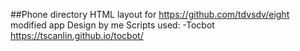 ##Phone directory HTML layout for https://github.com/tdvsdv/eight modified app
Design by me
Scripts used:
-Tocbot https://tscanlin.github.io/tocbot/
